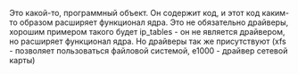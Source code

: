 Это какой-то, программный объект. Он содержит код, и этот код каким-то образом расширяет функционал ядра.
Это не обязательно драйверы, хорошим примером такого будет ip_tables - он не является драйвером, но расширяет функционал ядра.
Но драйверы так же присутствуют (xfs - позволяет пользоваться файловой системой, e1000 - драйвер сетевой карты)